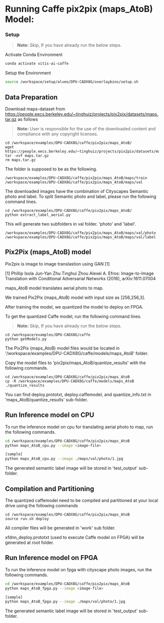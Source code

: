 
# Running Caffe pix2pix (maps_AtoB) Model:

### Setup

> **Note:** Skip, If you have already run the below steps.

Activate Conda Environment
  ```sh
  conda activate vitis-ai-caffe 
  ```

Setup the Environment

  ```sh
  source /workspace/setup/alveo/DPU-CADX8G/overlaybins/setup.sh
  ```

## Data Preparation

Download maps-dataset from https://people.eecs.berkeley.edu/~tinghuiz/projects/pix2pix/datasets/maps.tar.gz as follows
> **Note:** User is responsible for the use of the downloaded content and compliance with any copyright licenses.

```
cd /workspace/examples/DPU-CADX8G/caffe/pix2pix/maps_AtoB/
wget https://people.eecs.berkeley.edu/~tinghuiz/projects/pix2pix/datasets/maps.tar.gz
tar -xvf maps.tar.gz
rm maps.tar.gz
```

The folder is supposed to be as the following.  

```
/workspace/examples/DPU-CADX8G/caffe/pix2pix/maps_AtoB/maps/train
/workspace/examples/DPU-CADX8G/caffe/pix2pix/maps_AtoB/maps/val
```

The downloaded images have the combination of Cityscapes Semantic photo and label. 
To split Semantic photo and label, please run the following command lines.

```
cd /workspace/examples/DPU-CADX8G/caffe/pix2pix/maps_AtoB/
python extract_label_aerial.py
```

This will generate two subfolders in val folder. 'photo' and 'label'. 
```
/workspace/examples/DPU-CADX8G/caffe/pix2pix/maps_AtoB/maps/val/photo
/workspace/examples/DPU-CADX8G/caffe/pix2pix/maps_AtoB/maps/val/label
```  


## Pix2Pix (maps_AtoB) model

Pix2pix is image to image translastion using GAN [1]


[1]	Phillip Isola Jun-Yan Zhu Tinghui Zhou Alexei A. Efros: Image-to-Image Translation with Conditional Adversarial Networks (2016), arXiv:1611.07004



maps_AtoB model translates aerial photo to map. 


We trained Pix2Pix (maps_AtoB) model with input size as [256,256,3].

After training the model, we quantized the model to deploy on FPGA.

To get the quantized Caffe model, run the following command lines. 

> **Note:** Skip, If you have already run the below steps.
```
cd /workspace/examples/DPU-CADX8G/caffe
python getModels.py
```

The Pix2Pix (maps_AtoB) model files would be located in '/workspace/examples/DPU-CADX8G/caffe/models/maps_AtoB' folder.

Copy the model files to 'pix2pix/maps_AtoB/quantize_results' with the following commands.
```
cd /workspace/examples/DPU-CADX8G/caffe/pix2pix/maps_AtoB
cp -R /workspace/examples/DPU-CADX8G/caffe/models/maps_AtoB ./quantize_results
```

You can find deploy.prototxt, deploy.caffemodel, and quantize_info.txt in 'maps_AtoB/quantize_results' sub-folder.


## Run Inference model on CPU

To run the inference model on cpu for translating aerial photo to map, run the following commands.
```sh
cd /workspace/examples/DPU-CADX8G/caffe/pix2pix/maps_AtoB
python maps_AtoB_cpu.py --image <image-file>

[sample]
python maps_AtoB_cpu.py --image ./maps/val/photo/1.jpg
```
The generated semantic label image will be stored in 'test_output' sub-folder.


## Compilation and Partitioning


The quantized caffemodel need to be compiled and partitioned at your local drive using the following commands

```
cd /workspace/examples/DPU-CADX8G/caffe/pix2pix/maps_AtoB
source run.sh deploy
```

All compiler files will be generated in 'work' sub folder.

xfdnn_deploy.prototxt (used to execute Caffe model on FPGA) will be generated at root folder.




## Run Inference model on FPGA 

To run the inference model on fpga with cityscape photo images, run the following commands.

```sh
cd /workspace/examples/DPU-CADX8G/caffe/pix2pix/maps_AtoB
python maps_AtoB_fpga.py --image <image-file>

[sample]
python maps_AtoB_fpga.py --image ./maps/val/photo/1.jpg
```
The generated semantic label image will be stored in 'test_output' sub-folder.
